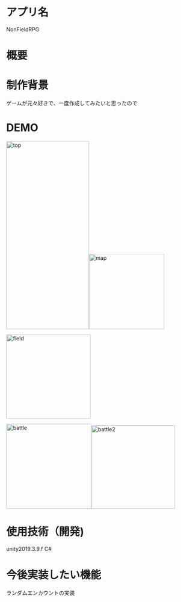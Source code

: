 # アプリ名
NonFieldRPG

# 概要

# 制作背景
ゲームが元々好きで、一度作成してみたいと思ったので

# DEMO

<img width="220" height="500" alt="top" src="https://user-images.githubusercontent.com/61728213/81072034-80273500-8f20-11ea-9200-59ba33e9bc8b.png"><img width="200" alt="map" src="https://user-images.githubusercontent.com/61728213/81071995-7271af80-8f20-11ea-8178-88082e72bb63.png">

<img width="224" alt="field" src="https://user-images.githubusercontent.com/61728213/81071943-60900c80-8f20-11ea-9316-df9795ce0a49.png">

<img width="226" alt="battle" src="https://user-images.githubusercontent.com/61728213/81070419-2a518d80-8f1e-11ea-9171-12aba236f4ea.png"><img width="222" alt="battle2" src="https://user-images.githubusercontent.com/61728213/81071520-cd56d700-8f1f-11ea-9241-783b8e99dbe3.png">



# 使用技術（開発)
unity2019.3.9.f
C#

# 今後実装したい機能　
ランダムエンカウントの実装

